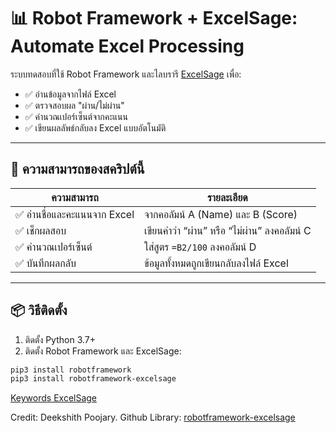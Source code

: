 # 📊 Robot Framework + ExcelSage: Automate Excel Processing

ระบบทดสอบที่ใช้ Robot Framework และไลบรารี [ExcelSage](https://pypi.org/project/robotframework-excelsage/) 
เพื่อ:
- ✅ อ่านข้อมูลจากไฟล์ Excel
- ✅ ตรวจสอบผล "ผ่าน/ไม่ผ่าน"
- ✅ คำนวณเปอร์เซ็นต์จากคะแนน
- ✅ เขียนผลลัพธ์กลับลง Excel แบบอัตโนมัติ

---

## 📌 ความสามารถของสคริปต์นี้

| ความสามารถ | รายละเอียด |
|-------------|------------|
| ✅ อ่านชื่อและคะแนนจาก Excel | จากคอลัมน์ A (Name) และ B (Score) |
| ✅ เช็กผลสอบ | เขียนคำว่า “ผ่าน” หรือ “ไม่ผ่าน” ลงคอลัมน์ C |
| ✅ คำนวณเปอร์เซ็นต์ | ใส่สูตร `=B2/100` ลงคอลัมน์ D |
| ✅ บันทึกผลกลับ | ข้อมูลทั้งหมดถูกเขียนกลับลงไฟล์ Excel |

---

## 📦 วิธีติดตั้ง

1. ติดตั้ง Python 3.7+
2. ติดตั้ง Robot Framework และ ExcelSage:

```bash
pip3 install robotframework
pip3 install robotframework-excelsage

```

[Keywords ExcelSage](https://deekshith-poojary98.github.io/robotframework-excelsage/) 


Credit: Deekshith Poojary.
Github Library: [robotframework-excelsage](https://github.com/deekshith-poojary98/robotframework-excelsage)

